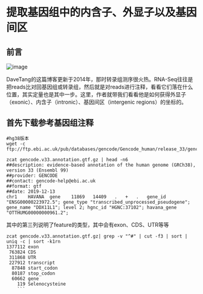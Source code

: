 # 提取基因组中的内含子、外显子以及基因间区
## 前言
 ![image](https://user-images.githubusercontent.com/71922803/187844931-0e1ee826-be81-4f85-aa33-ad1c82502c4c.png)

DaveTang的这篇博客更新于2014年，那时转录组测序很火热。RNA-Seq往往是把reads比对回基因组或转录组，然后就是对reads进行注释，看看它们落在什么位置，其实定量也是其中一步。这里，作者就带我们看看他是如何获得外显子（exonic）、内含子（intronic）、基因间区（intergenic regions）的坐标的。
## 首先下载参考基因组注释
```
#hg38版本
wget -c ftp://ftp.ebi.ac.uk/pub/databases/gencode/Gencode_human/release_33/gencode.v33.annotation.gtf.gz

zcat gencode.v33.annotation.gtf.gz | head -n6 
##description: evidence-based annotation of the human genome (GRCh38), version 33 (Ensembl 99)
##provider: GENCODE
##contact: gencode-help@ebi.ac.uk
##format: gtf
##date: 2019-12-13
chr1	HAVANA	gene	11869	14409	.	+	.	gene_id "ENSG00000223972.5"; gene_type "transcribed_unprocessed_pseudogene"; gene_name "DDX11L1"; level 2; hgnc_id "HGNC:37102"; havana_gene "OTTHUMG00000000961.2";
```
其中的第三列说明了feature的类型，其中会有exon、CDS、UTR等等
```
zcat gencode.v33.annotation.gtf.gz| grep -v "^#" | cut -f3 | sort | uniq -c | sort -k1rn
1377112 exon
 763824 CDS
 311868 UTR
 227912 transcript
  87848 start_codon
  80187 stop_codon
  60662 gene
    119 Selenocysteine
    ```
